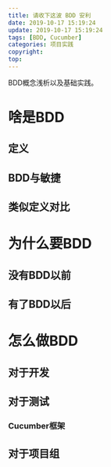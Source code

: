 ```yaml
---
title: 请收下这波 BDD 安利
date: 2019-10-17 15:19:24
update: 2019-10-17 15:19:24
tags: [BDD, Cucumber]
categories: 项目实践
copyright:
top:
---
```


BDD概念浅析以及基础实践。

<!-- more -->

# 啥是BDD #
## 定义 ##


## BDD与敏捷 ##
## 类似定义对比 ##


# 为什么要BDD #
## 没有BDD以前 ##
## 有了BDD以后 ##

# 怎么做BDD #
## 对于开发 ##
## 对于测试 ##
### Cucumber框架 ##
## 对于项目组 ##